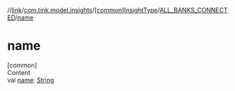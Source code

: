 //[link](../../../index.md)/[com.tink.model.insights](../../index.md)/[[common]InsightType](../index.md)/[ALL_BANKS_CONNECTED](index.md)/[name](name.md)



# name  
[common]  
Content  
val [name](name.md): [String](https://kotlinlang.org/api/latest/jvm/stdlib/kotlin/-string/index.html)  



